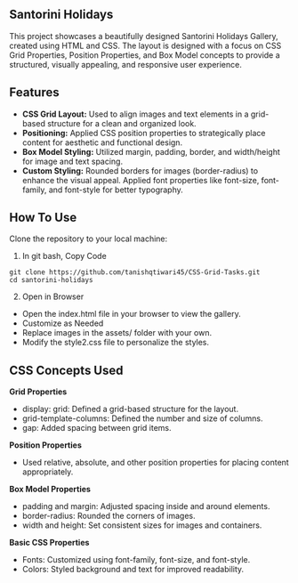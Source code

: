 ## Santorini Holidays 
This project showcases a beautifully designed Santorini Holidays Gallery, created using HTML and CSS. The layout is designed with a focus on CSS Grid Properties, Position Properties, and Box Model concepts to provide a structured, visually appealing, and responsive user experience.

## Features
- **CSS Grid Layout:**
  Used to align images and text elements in a grid-based structure for a clean and organized look.
- **Positioning:**
   Applied CSS position properties to strategically place content for aesthetic and functional design.
- **Box Model Styling:**
   Utilized margin, padding, border, and width/height for image and text spacing.
- **Custom Styling:**
   Rounded borders for images (border-radius) to enhance the visual appeal.
   Applied font properties like font-size, font-family, and font-style for better typography.

## How To Use

Clone the repository to your local machine:

1. In git bash, Copy Code
```
git clone https://github.com/tanishqtiwari45/CSS-Grid-Tasks.git
cd santorini-holidays
```

2. Open in Browser

- Open the index.html file in your browser to view the gallery.
- Customize as Needed
- Replace images in the assets/ folder with your own.
- Modify the style2.css file to personalize the styles.

 
 ## CSS Concepts Used
 **Grid Properties**

 - display: grid: Defined a grid-based structure for the layout.
- grid-template-columns: Defined the number and size of columns.
- gap: Added spacing between grid items.

**Position Properties**

- Used relative, absolute, and other position properties for placing content appropriately.

**Box Model Properties**

- padding and margin: Adjusted spacing inside and around elements.
- border-radius: Rounded the corners of images.
- width and height: Set consistent sizes for images and containers.

**Basic CSS Properties**

- Fonts: Customized using font-family, font-size, and font-style.
- Colors: Styled background and text for improved readability.


